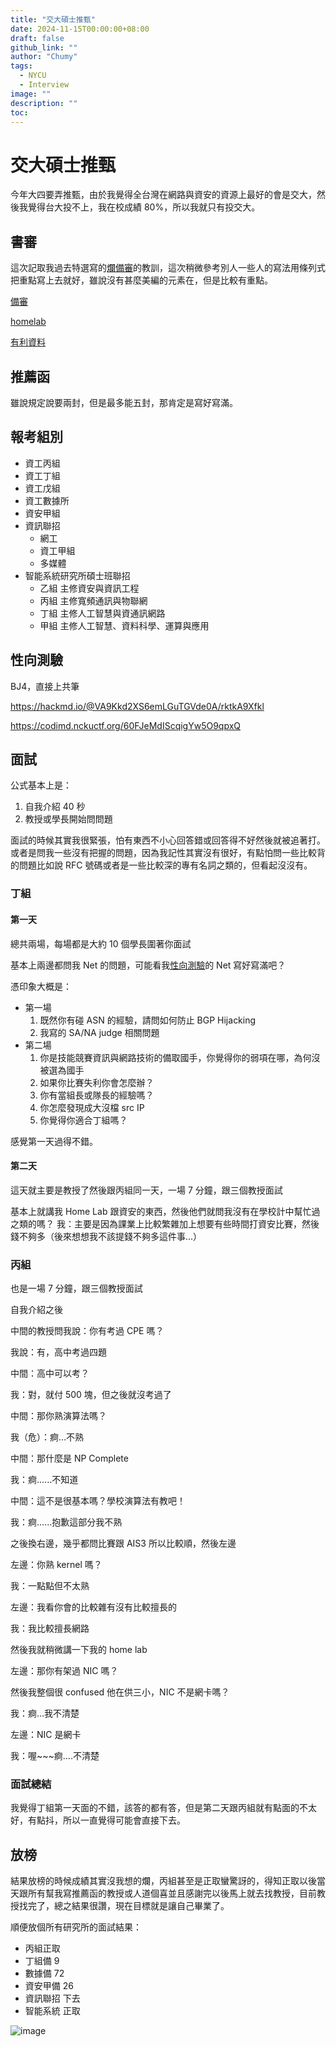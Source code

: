 ```yaml
---
title: "交大碩士推甄"
date: 2024-11-15T00:00:00+08:00
draft: false
github_link: ""
author: "Chumy"
tags:
  - NYCU
  - Interview
image: ""
description: ""
toc: 
---
```


# 交大碩士推甄
今年大四要弄推甄，由於我覺得全台灣在網路與資安的資源上最好的會是交大，然後我覺得台大投不上，我在校成績 80%，所以我就只有投交大。

## 書審

這次記取我過去特選寫的[爛備審](doc/大學備審.pdf)的教訓，這次稍微參考別人一些人的寫法用條列式把重點寫上去就好，雖說沒有甚麼美編的元素在，但是比較有重點。

[備審](doc/研究所備審.pdf)

[homelab](doc/研究所系統網路及其他軟硬體開發或管理實務經驗.pdf)

[有利資料](doc/研究所有利資料.pdf)

## 推薦函

雖說規定說要兩封，但是最多能五封，那肯定是寫好寫滿。

## 報考組別

- 資工丙組
- 資工丁組
- 資工戊組
- 資工數據所
- 資安甲組
- 資訊聯招
    - 網工
    - 資工甲組
    - 多媒體
- 智能系統研究所碩士班聯招
    - 乙組 主修資安與資訊工程
    - 丙組 主修寬頻通訊與物聯網
    - 丁組 主修人工智慧與資通訊網路
    - 甲組 主修人工智慧、資料科學、運算與應用

## 性向測驗

BJ4，直接上共筆

https://hackmd.io/@VA9Kkd2XS6emLGuTGVde0A/rktkA9Xfkl

https://codimd.nckuctf.org/60FJeMdIScqigYw5O9qpxQ

## 面試

公式基本上是：

1. 自我介紹 40 秒
2. 教授或學長開始問問題

面試的時候其實我很緊張，怕有東西不小心回答錯或回答得不好然後就被追著打。或者是問我一些沒有把握的問題，因為我記性其實沒有很好，有點怕問一些比較背的問題比如說 RFC 號碼或者是一些比較深的專有名詞之類的，但看起沒沒有。

### 丁組

#### 第一天

總共兩場，每場都是大約 10 個學長圍著你面試

基本上兩邊都問我 Net 的問題，可能看我[性向測驗](#性向測驗)的 Net 寫好寫滿吧？

憑印象大概是：

- 第一場
    1. 既然你有碰 ASN 的經驗，請問如何防止 BGP Hijacking
    2. 我寫的 SA/NA judge 相關問題
- 第二場
    1. 你是技能競賽資訊與網路技術的備取國手，你覺得你的弱項在哪，為何沒被選為國手
    2. 如果你比賽失利你會怎麼辦？
    3. 你有當組長或隊長的經驗嗎？
    4. 你怎麼發現成大沒檔 src IP
    5. 你覺得你適合丁組嗎？

感覺第一天過得不錯。

#### 第二天

這天就主要是教授了然後跟丙組同一天，一場 7 分鐘，跟三個教授面試

基本上就講我 Home Lab 跟資安的東西，然後他們就問我沒有在學校計中幫忙過之類的嗎？
我：主要是因為課業上比較繁雜加上想要有些時間打資安比賽，然後錢不夠多（後來想想我不該提錢不夠多這件事...）

### 丙組

也是一場 7 分鐘，跟三個教授面試

自我介紹之後

中間的教授問我說：你有考過 CPE 嗎？

我說：有，高中考過四題

中間：高中可以考？

我：對，就付 500 塊，但之後就沒考過了

中間：那你熟演算法嗎？

我（危）：痾...不熟

中間：那什麼是 NP Complete 

我：痾......不知道

中間：這不是很基本嗎？學校演算法有教吧！

我：痾......抱歉這部分我不熟

之後換右邊，幾乎都問比賽跟 AIS3 所以比較順，然後左邊

左邊：你熟 kernel 嗎？

我：一點點但不太熟

左邊：我看你會的比較雜有沒有比較擅長的

我：我比較擅長網路

然後我就稍微講一下我的 home lab

左邊：那你有架過 NIC 嗎？

然後我整個很 confused 他在供三小，NIC 不是網卡嗎？

我：痾...我不清楚

左邊：NIC 是網卡

我：喔~~~痾....不清楚

### 面試總結

我覺得丁組第一天面的不錯，該答的都有答，但是第二天跟丙組就有點面的不太好，有點抖，所以一直覺得可能會直接下去。


## 放榜

結果放榜的時候成績其實沒我想的爛，丙組甚至是正取蠻驚訝的，得知正取以後當天跟所有幫我寫推薦函的教授或人道個喜並且感謝完以後馬上就去找教授，目前教授找完了，總之結果很讚，現在目標就是讓自己畢業了。

順便放個所有研究所的面試結果：

- 丙組正取
- 丁組備 9
- 數據備 72
- 資安甲備 26
- 資訊聯招 下去
- 智能系統 正取

![image](https://github.com/user-attachments/assets/c3207efa-6d99-4a9f-939d-b0379104a29f)


